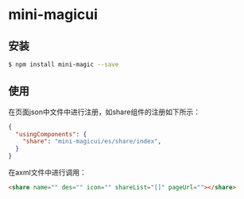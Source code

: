 # mini-magicui

## 安装

```bash
$ npm install mini-magic --save
```

## 使用

在页面json中文件中进行注册，如share组件的注册如下所示：

```json
{
  "usingComponents": {
    "share": "mini-magicui/es/share/index",
  }
}
```

在axml文件中进行调用：
```html
<share name="" des="" icon="" shareList="[]" pageUrl=""></share>
```